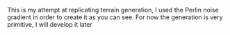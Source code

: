 This is my attempt at replicating terrain generation, I used the Perlin noise gradient in order to create it as you can see.
For now the generation is very primitive, I will develop it later

